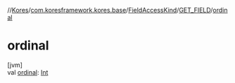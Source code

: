 //[Kores](../../../../index.md)/[com.koresframework.kores.base](../../index.md)/[FieldAccessKind](../index.md)/[GET_FIELD](index.md)/[ordinal](ordinal.md)

# ordinal

[jvm]\
val [ordinal](ordinal.md): [Int](https://kotlinlang.org/api/latest/jvm/stdlib/kotlin/-int/index.html)
